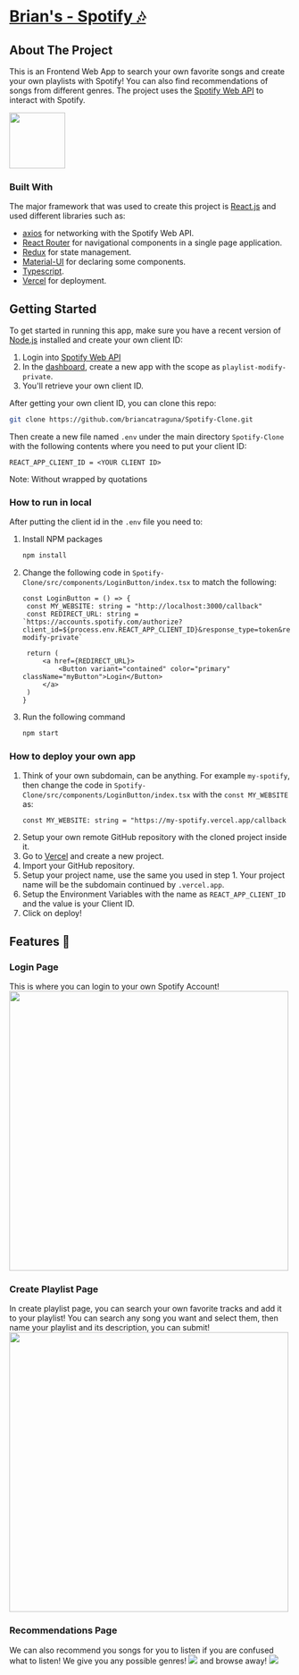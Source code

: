 # [Brian's - Spotify 🎶](https://brians-spotify.vercel.app)

## About The Project
This is an Frontend Web App to search your own favorite songs and create your own playlists with Spotify! You can also find recommendations of songs from different genres. The project uses the [Spotify Web API](https://developer.spotify.com/documentation/web-api/) to interact with Spotify.

<img src="https://upload.wikimedia.org/wikipedia/commons/thumb/2/26/Spotify_logo_with_text.svg/2560px-Spotify_logo_with_text.svg.png" height=100/>

### Built With

The major framework that was used to create this project is [React.js](https://reactjs.org/docs/getting-started.html) and used different libraries such as:
- [axios](https://github.com/axios/axios) for networking with the Spotify Web API.
- [React Router](https://reactrouter.com/) for navigational components in a single page application.
- [Redux](https://redux.js.org/) for state management.
- [Material-UI](https://material-ui.com/) for declaring some components.
- [Typescript](https://www.typescriptlang.org/).
- [Vercel](https://vercel.com/) for deployment.

<!-- GETTING STARTED -->
## Getting Started

To get started in running this app, make sure you have a recent version of [Node.js](https://nodejs.org/en/) installed and create your own client ID:
1. Login into [Spotify Web API](https://developer.spotify.com/dashboard/login)
2. In the [dashboard](https://developer.spotify.com/dashboard/applications), create a new app with the scope as `playlist-modify-private`.
3. You'll retrieve your own client ID.

After getting your own client ID, you can clone this repo:
```sh
git clone https://github.com/briancatraguna/Spotify-Clone.git
```

Then create a new file named `.env` under the main directory `Spotify-Clone` with the following contents where you need to put your client ID:
```
REACT_APP_CLIENT_ID = <YOUR CLIENT ID>
```
Note: Without wrapped by quotations

### How to run in local

After putting the client id in the `.env` file you need to:
1. Install NPM packages
   ```sh
   npm install
   ```
2. Change the following code in `Spotify-Clone/src/components/LoginButton/index.tsx` to match the following:
   ```JS
   const LoginButton = () => {
    const MY_WEBSITE: string = "http://localhost:3000/callback"
    const REDIRECT_URL: string = `https://accounts.spotify.com/authorize?client_id=${process.env.REACT_APP_CLIENT_ID}&response_type=token&redirect_uri=${MY_WEBSITE}&scope=playlist-modify-private`

    return (
        <a href={REDIRECT_URL}>
            <Button variant="contained" color="primary" className="myButton">Login</Button>
        </a>
    )
   }
   ```
 3. Run the following command
    ```sh
    npm start
    ```
   
### How to deploy your own app

1. Think of your own subdomain, can be anything. For example `my-spotify`, then change the code in `Spotify-Clone/src/components/LoginButton/index.tsx` with the `const MY_WEBSITE` as:
   ```JS
   const MY_WEBSITE: string = "https://my-spotify.vercel.app/callback
   ```
3. Setup your own remote GitHub repository with the cloned project inside it. 
4. Go to [Vercel](https://vercel.com/) and create a new project.
5. Import your GitHub repository.
6. Setup your project name, use the same you used in step 1. Your project name will be the subdomain continued by `.vercel.app`.
7. Setup the Environment Variables with the name as `REACT_APP_CLIENT_ID` and the value is your Client ID.
8. Click on deploy!



<!-- USAGE EXAMPLES -->
## Features 🚀

### Login Page
This is where you can login to your own Spotify Account!
<img src="https://user-images.githubusercontent.com/32363208/130087326-d513bd4e-e5f5-4954-a611-977a8f2ba1ec.jpeg" height=500/>

### Create Playlist Page
In create playlist page, you can search your own favorite tracks and add it to your playlist! You can search any song you want and select them, then name your playlist and its description, you can submit!
<img src="https://user-images.githubusercontent.com/32363208/130087550-811e8b06-9236-4689-bdfd-db7ba524ac64.jpeg" height=500/>

### Recommendations Page
We can also recommend you songs for you to listen if you are confused what to listen! We give you any possible genres!
<img src="https://user-images.githubusercontent.com/32363208/130087724-549d46a1-f083-4c44-af5a-5883a418a2ff.jpeg"/>
and browse away!
<img src="https://user-images.githubusercontent.com/32363208/130087989-06bb618d-c1bb-429b-803b-b769727c91c9.jpeg"/>

